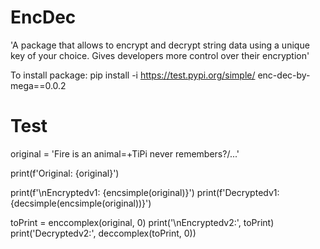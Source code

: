 # EncDec

'A package that allows to encrypt and decrypt string data using a unique key of your choice. Gives developers more control over their encryption'

To install package: pip install -i https://test.pypi.org/simple/ enc-dec-by-mega==0.0.2

# Test

original = 'Fire is an animal=+TiPi never remembers?/...'

print(f'Original: {original}')

print(f'\nEncryptedv1: {encsimple(original)}')
print(f'Decryptedv1: {decsimple(encsimple(original))}')

toPrint = enccomplex(original, 0)
print('\nEncryptedv2:', toPrint)
print('Decryptedv2:', deccomplex(toPrint, 0))
